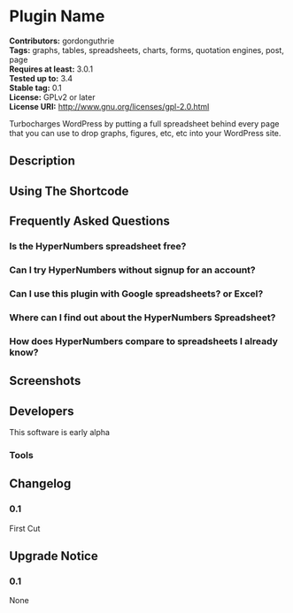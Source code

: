 # Plugin Name #
**Contributors:** gordonguthrie  
**Tags:** graphs, tables, spreadsheets, charts, forms, quotation engines, post, page  
**Requires at least:** 3.0.1  
**Tested up to:** 3.4  
**Stable tag:** 0.1  
**License:** GPLv2 or later  
**License URI:** http://www.gnu.org/licenses/gpl-2.0.html  

Turbocharges WordPress by putting a full spreadsheet behind every page that you can use to drop graphs, figures, etc, etc into your WordPress site.

## Description ##


## Using The Shortcode ##


## Frequently Asked Questions ##


### Is the HyperNumbers spreadsheet free? ###


### Can I try HyperNumbers without signup for an account? ###


### Can I use this plugin with Google spreadsheets? or Excel? ###


### Where can I find out about the HyperNumbers Spreadsheet? ###


### How does HyperNumbers compare to spreadsheets I already know? ###


## Screenshots ##


## Developers ##

This software is early alpha

### Tools ###


## Changelog ##

### 0.1 ###
First Cut

## Upgrade Notice ##

### 0.1 ###
None

